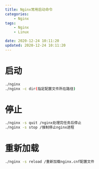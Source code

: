 ```yaml
---
title: Nginx常用启动命令
categories: 
	- Nginx
tags: 
	- Nginx
	- Linux

date: 2020-12-24 10:11:20
updated: 2020-12-24 10:11:20
---
```

<!-- toc -->

# <span id="inline-blue">启动</span>
```bash
./nginx 
./nginx -c dir(指定配置文件所在路径)
```

# <span id="inline-blue">停止</span>
```bash
./nginx -s quit /nginx处理完任务后停止
./nginx -s stop /强制停止nginx进程

```

# <span id="inline-blue">重新加载</span>
```bash
./nginx -s reload /重新加载nginx.cnf配置文件
```